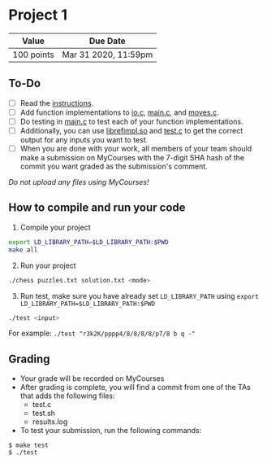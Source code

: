 # Project 1

| Value      | Due Date             |
| ---------- | -------------------- |
| 100 points | Mar 31 2020, 11:59pm |

## To-Do

-   [ ] Read the [instructions](proj1.pdf).
-   [ ] Add function implementations to [io.c](io.c), [main.c](main.c), and [moves.c](moves.c).
-   [ ] Do testing in [main.c](main.c) to test each of your function implementations.
-   [ ] Additionally, you can use [librefimpl.so](librefimpl.so) and [test.c](test.c) to get the correct output for any inputs you want to test.
-   [ ] When you are done with your work, all members of your team should make a submission on MyCourses with the 7-digit SHA hash of the commit you want graded as the submission's comment.

_Do not upload any files using MyCourses!_

## How to compile and run your code
1. Compile your project  
```bash
export LD_LIBRARY_PATH=$LD_LIBRARY_PATH:$PWD
make all
```
2. Run your project  
```bash
./chess puzzles.txt solution.txt <mode>
```

3. Run test, make sure you have already set `LD_LIBRARY_PATH` using `export LD_LIBRARY_PATH=$LD_LIBRARY_PATH:$PWD`
```bash
./test <input>
```
For example: `./test "r3k2K/pppp4/8/8/8/8/p7/8 b q -"`


## Grading

-   Your grade will be recorded on MyCourses
-   After grading is complete, you will find a commit from one of the TAs that adds the following files:
    -   test.c
    -   test.sh
    -   results.log
-   To test your submission, run the following commands:

```shell
$ make test
$ ./test
```
